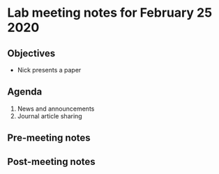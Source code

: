 # Lab meeting notes for February 25 2020

## Objectives
- Nick presents a paper

## Agenda
1. News and announcements
2. Journal article sharing

## Pre-meeting notes


## Post-meeting notes
